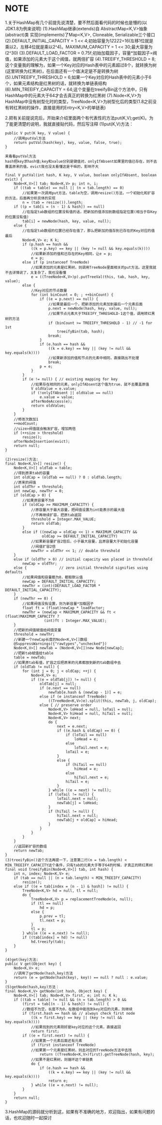 # NOTE
1.关于HashMap有几个前提先说清楚，要不然后面看代码的时候也是懵的(以JDK1.8为例来说明)
    (1).HashMap继承(extends)自 AbstractMap<K,V>抽象(abstract)类 实现(implements)了Map<K,V>, Cloneable, Serializable三个接口
    (2).DEFAULT_INITIAL_CAPACITY = 1 << 4;初始容量为1*2*2*2*2=16(左移1位就是乘以2，左移4位就是乘以2^4)。MAXIMUM_CAPACITY = 1 << 30;最大容量为(2^30)
    (3).DEFAULT_LOAD_FACTOR = 0.75f;初始加载因子，容量*加载因子=阀值，如果添加的元素大于这个阀值，就两倍扩容
    (4).TREEIFY_THRESHOLD = 8;这个变量我的理解为，如果一个Key对应的Hash表中的元素超过8个，就转换为树(这里转换为红黑树)，在后面还有一个值决定是不是转换为树
    (5).UNTREEIFY_THRESHOLD = 6;如果一个Key对应的Hash表中的元素小于6个，如果元素结构是红黑树的话，就转换为单链表结构
    (6).MIN_TREEIFY_CAPACITY = 64;这个变量在treeifyBin这个方法中，只有HashMap中的元素大于64才会去真正的转换为红黑树
    (7).Node<K,V>为HashMap中没有树型化时的类型，TreeNode<K,V>为树型化后的类型(1.8之前没有转红黑树的操作，直接是用的Entry<K,V>的单链表)

2.把有关前提说完后，开始来介绍里面两个有代表性的方法put(K,V);get(K)。为了能更清楚的说明，我就直接贴代码，然后写注释
    (1)put(K,V)方法：
    
    public V put(K key, V value) {
        //调用putVal方法
        return putVal(hash(key), key, value, false, true);
    }
    
    来看看putVal方法
    hash把key求hash值;key和value分别是键值对，onlyIfAbsent如果里的值已存在，则不去覆盖原来的值，evict我也没太看懂这是干嘛的，影响不大
    
    final V putVal(int hash, K key, V value, boolean onlyIfAbsent, boolean evict) {
        Node<K,V>[] tab; Node<K,V> p; int n, i;
        if ((tab = table) == null || (n = tab.length) == 0)
            //如果第一次调用put方法，table为空，调用resize()方法，一个初始化和扩容的方法，后面再分析具体的实现
            n = (tab = resize()).length;
        if ((p = tab[i = (n - 1) & hash]) == null)
            //在指定tab数组的位置没有值的话，把新加的值添加到数组指定位置(相当于存Key的位置没有值)
            tab[i] = newNode(hash, key, value, null);
        else {
            //在指定tab数组的位置已经存在值了，那么把新加的值存到已存在的Key对应的值最后
            Node<K,V> e; K k;
            if (p.hash == hash &&
                ((k = p.key) == key || (key != null && key.equals(k))))
                //如果新添加的值和已存在的Key相同，让e = p;
                e = p;
            else if (p instanceof TreeNode)
                //如果添加的元素是红黑树，则调用TreeNode里面相关的put方法。这里我就不去详情说了，太复杂了，我也没看懂
                e = ((TreeNode<K,V>)p).putTreeVal(this, tab, hash, key, value);
            else {
                //Key对应的节点数量
                for (int binCount = 0; ; ++binCount) {
                    if ((e = p.next) == null) {
                        //如果是最后一个，把新添加的元素加到最后一个元素后面
                        p.next = newNode(hash, key, value, null);
                        //如果节点元素大于TREEIFY_THRESHOLD-1这个值，调用转红黑树的方法
                        if (binCount >= TREEIFY_THRESHOLD - 1) // -1 for 1st
                            treeifyBin(tab, hash);
                        break;
                    }
                    if (e.hash == hash &&
                        ((k = e.key) == key || (key != null && key.equals(k))))
                        //如果新添加的值和节点的元素中相同，直接跳出不处理
                        break;
                    p = e;
                }
            }
            if (e != null) { // existing mapping for key
                //如果存在相同的元素，onlyIfAbsent这个值为true，就不去覆盖原值
                V oldValue = e.value;
                if (!onlyIfAbsent || oldValue == null)
                    e.value = value;
                afterNodeAccess(e);
                return oldValue;
            }
        }
        //修改次数加1
        ++modCount;
        //size>阀值就会触发扩容，增加两倍
        if (++size > threshold)
            resize();
        afterNodeInsertion(evict);
        return null;
    }

    (2)resize()方法:
    final Node<K,V>[] resize() {
        Node<K,V>[] oldTab = table;
        //得到原来tab的容量
        int oldCap = (oldTab == null) ? 0 : oldTab.length;
        //原来的阀值
        int oldThr = threshold;
        int newCap, newThr = 0;
        if (oldCap > 0) {
            //如果原容量不为0
            if (oldCap >= MAXIMUM_CAPACITY) {
                //原容量大于最大容量，把阀值设置为int能表示的最大值
                //不再继续扩容，把原tab返回
                threshold = Integer.MAX_VALUE;
                return oldTab;
            }
            else if ((newCap = oldCap << 1) < MAXIMUM_CAPACITY &&
                     oldCap >= DEFAULT_INITIAL_CAPACITY)
                //如果新容量扩容2倍后，小于最大容量，且原容量大于初始化容量
                //阀值扩容2倍
                newThr = oldThr << 1; // double threshold
        }
        else if (oldThr > 0) // initial capacity was placed in threshold
            newCap = oldThr;
        else {               // zero initial threshold signifies using defaults
            //如果阀值和容量都为0，都取默认值
            newCap = DEFAULT_INITIAL_CAPACITY;
            newThr = (int)(DEFAULT_LOAD_FACTOR * DEFAULT_INITIAL_CAPACITY);
        }
        if (newThr == 0) {
            //如果阀值没有设置，则为新容量*加载因子
            float ft = (float)newCap * loadFactor;
            newThr = (newCap < MAXIMUM_CAPACITY && ft < (float)MAXIMUM_CAPACITY ?
                      (int)ft : Integer.MAX_VALUE);
        }
        //把新的阀值赋值给阀值变量
        threshold = newThr;
        //新建一个newCap长度的Node<K,V>[]数组
        @SuppressWarnings({"rawtypes","unchecked"})
        Node<K,V>[] newTab = (Node<K,V>[])new Node[newCap];
        //把新tab赋值给table
        table = newTab;
        //如果原tab有值，扩容之后把原来的元素都放到新的tab数组中去
        if (oldTab != null) {
            for (int j = 0; j < oldCap; ++j) {
                Node<K,V> e;
                if ((e = oldTab[j]) != null) {
                    oldTab[j] = null;
                    if (e.next == null)
                        newTab[e.hash & (newCap - 1)] = e;
                    else if (e instanceof TreeNode)
                        ((TreeNode<K,V>)e).split(this, newTab, j, oldCap);
                    else { // preserve order
                        Node<K,V> loHead = null, loTail = null;
                        Node<K,V> hiHead = null, hiTail = null;
                        Node<K,V> next;
                        do {
                            next = e.next;
                            if ((e.hash & oldCap) == 0) {
                                if (loTail == null)
                                    loHead = e;
                                else
                                    loTail.next = e;
                                loTail = e;
                            }
                            else {
                                if (hiTail == null)
                                    hiHead = e;
                                else
                                    hiTail.next = e;
                                hiTail = e;
                            }
                        } while ((e = next) != null);
                        if (loTail != null) {
                            loTail.next = null;
                            newTab[j] = loHead;
                        }
                        if (hiTail != null) {
                            hiTail.next = null;
                            newTab[j + oldCap] = hiHead;
                        }
                    }
                }
            }
        }
        //返回新扩容的数组
        return newTab;
    }
    (3)treeifyBin()这个方法再提一下，注意第二行(n = tab.length) < MIN_TREEIFY_CAPACITY这个条件，只有tab的元素大于等于64的时候，才真正的转红黑树
    final void treeifyBin(Node<K,V>[] tab, int hash) {
        int n, index; Node<K,V> e;
        if (tab == null || (n = tab.length) < MIN_TREEIFY_CAPACITY)
            resize();
        else if ((e = tab[index = (n - 1) & hash]) != null) {
            TreeNode<K,V> hd = null, tl = null;
            do {
                TreeNode<K,V> p = replacementTreeNode(e, null);
                if (tl == null)
                    hd = p;
                else {
                    p.prev = tl;
                    tl.next = p;
                }
                tl = p;
            } while ((e = e.next) != null);
            if ((tab[index] = hd) != null)
                hd.treeify(tab);
        }
    }

    (4)get(key)方法:
    public V get(Object key) {
        Node<K,V> e;
        //调用了getNode(hash,key)方法
        return (e = getNode(hash(key), key)) == null ? null : e.value;
    }
    (5)getNode(hash,key)方法：
    final Node<K,V> getNode(int hash, Object key) {
        Node<K,V>[] tab; Node<K,V> first, e; int n; K k;
        if ((tab = table) != null && (n = tab.length) > 0 &&
            (first = tab[(n - 1) & hash]) != null) {
            //数组不为空，长度不为0，在数组中能找到key对应的元素，则继续
            if (first.hash == hash && // always check first node
                ((k = first.key) == key || (key != null && key.equals(k))))
                //如果找到的元素刚好是key对应的这个元素，直接返回
                return first;
            if ((e = first.next) != null) {
                //如果第一个元素后面还有元素
                if (first instanceof TreeNode)
                //如果第一个元素是红黑树，则去对应的TreeNode方法中去找
                    return ((TreeNode<K,V>)first).getTreeNode(hash, key);
                //如果不是红黑树，则循环这个单链表
                do {
                    if (e.hash == hash &&
                        ((k = e.key) == key || (key != null && key.equals(k))))
                        return e;
                } while ((e = e.next) != null);
            }
        }
        return null;
    }

3.HashMap的源码就分析到这，如果有不准确的地方，欢迎指出，如果有问题的话，也欢迎随时一起探讨
  


